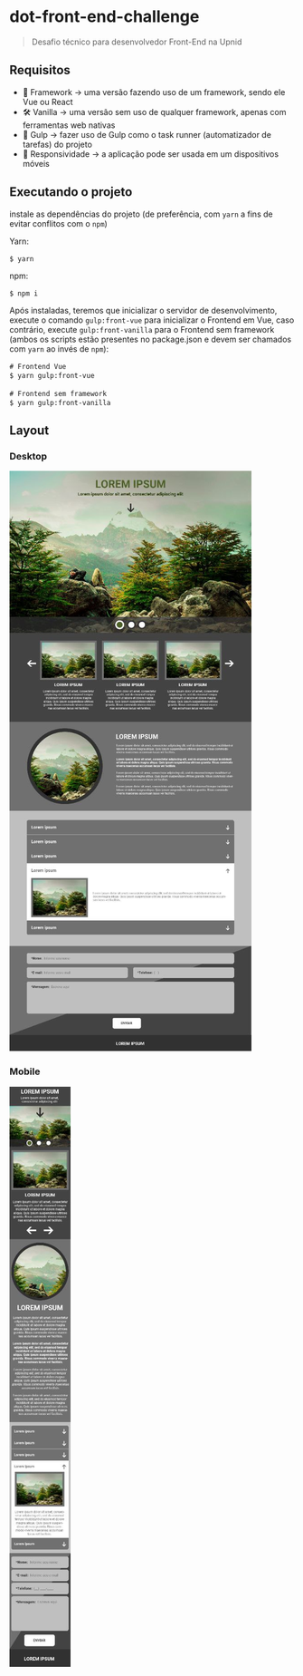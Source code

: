 # dot-front-end-challenge

> Desafio técnico para desenvolvedor Front-End na Upnid

## Requisitos

- 🧰 Framework → uma versão fazendo uso de um framework, sendo ele Vue ou React
- 🛠️ Vanilla → uma versão sem uso de qualquer framework, apenas com ferramentas web nativas
- 🥤 Gulp → fazer uso de Gulp como o task runner (automatizador de tarefas) do projeto
- 📱 Responsividade → a aplicação pode ser usada em um dispositivos móveis

## Executando o projeto

instale as dependências do projeto (de preferência, com `yarn` a fins de evitar conflitos com o `npm`)

Yarn:

```
$ yarn
```

npm:

```
$ npm i
```

Após instaladas, teremos que inicializar o servidor de desenvolvimento, execute o comando `gulp:front-vue` para inicializar o Frontend em Vue, caso contrário, execute `gulp:front-vanilla` para o Frontend sem framework (ambos os scripts estão presentes no package.json e devem ser chamados com `yarn` ao invés de `npm`):

```
# Frontend Vue
$ yarn gulp:front-vue

# Frontend sem framework
$ yarn gulp:front-vanilla
```

## Layout

### Desktop

![Layout desktop](./assets/layout-desktop.jpg)

### Mobile

![Layout mobile](./assets/layout-mobile.jpg)
